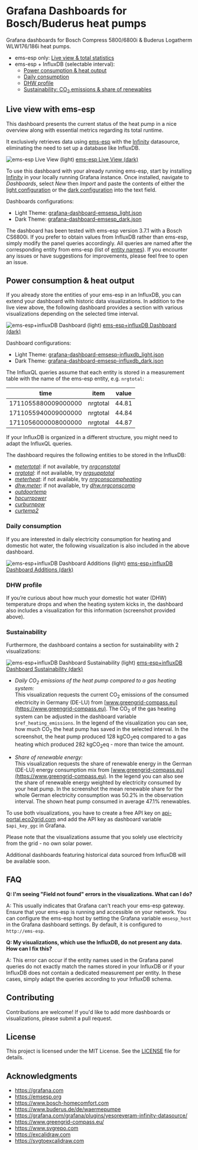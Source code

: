 # Grafana Dashboards for Bosch/Buderus heat pumps

Grafana dashboards for Bosch Compress 5800/6800i & Buderus Logatherm WLW176/186i heat pumps.

- ems-esp only: [ Live view & total statistics](#live-view-with-ems-esp)
- ems-esp + InfluxDB (selectable interval):
  - [Power consumption & heat output](#power-consumption--heat-output)
  - [Daily consumption](#daily-consumption)
  - [DHW profile](#dhw-profile)
  - [Sustainability: CO<sub>2</sub> emissions & share of renewables](#sustainability)

## Live view with ems-esp

This dashboard presents the current status of the heat pump in a nice overview along with essential metrics regarding its total runtime.

It exclusively retrieves data using [ems-esp](https://bosch-buderus-wp.github.io/docs/smarthome/) with the [Infinity](https://grafana.com/grafana/plugins/yesoreyeram-infinity-datasource/) datasource, eliminating the need to set up a database like InfluxDB.

![ems-esp Live View (light)](/images/grafana-emsesp_light.png)
[ems-esp Live View (dark)](/images/grafana-emsesp_dark.png)

To use this dashboard with your already running ems-esp, start by installing [Infinity](https://grafana.com/grafana/plugins/yesoreyeram-infinity-datasource/) in your locally running Grafana instance.
Once installed, navigate to _Dashboards_, select _New_ then _Import_ and paste the contents of either the [light configuration](/dashboards/grafana-dashboard-emsesp_light.json) or the [dark configuration](/dashboards/grafana-dashboard-emsesp_dark.json) into the text field.

Dashboards configurations:

- Light Theme: [grafana-dashboard-emsesp_light.json](/dashboards/grafana-dashboard-emsesp_light.json)
- Dark Theme: [grafana-dashboard-emsesp_dark.json](/dashboards/grafana-dashboard-emsesp_dark.json)

The dashboard has been tested with ems-esp version 3.7.1 with a Bosch CS6800i.
If you prefer to obtain values from InfluxDB rather than ems-esp, simply modify the panel queries accordingly.
All queries are named after the corresponding entity from ems-esp (list of [entity names](https://bosch-buderus-wp.github.io/docs/smarthome/entities)).
If you encounter any issues or have suggestions for improvements, please feel free to open an issue.

## Power consumption & heat output

If you already store the entities of your ems-esp in an InfluxDB, you can extend your dashboard with historic data visualizations.
In addition to the live view above, the following dashboard provides a section with various visualizations depending on the selected time interval.

![ems-esp+influxDB Dashboard (light)](/images/grafana-dashboard-emsesp-influxdb_light.png)
[ems-esp+influxDB Dashboard (dark)](/images/grafana-dashboard-emsesp-influxdb_dark.png)

Dashboard configurations:

- Light Theme: [grafana-dashboard-emsesp-influxdb_light.json](/dashboards/grafana-dashboard-emsesp-influxdb_light.json)
- Dark Theme: [grafana-dashboard-emsesp-influxdb_dark.json](/dashboards/grafana-dashboard-emsesp-influxdb_dark.json)

The InfluxQL queries assume that each entity is stored in a measurement table with the name of the ems-esp entity, e.g. `nrgtotal`:

| time                | item     | value |
| ------------------- | -------- | ----- |
| 1711055880009000000 | nrgtotal | 44.81 |
| 1711055940009000000 | nrgtotal | 44.84 |
| 1711056000008000000 | nrgtotal | 44.87 |

If your InfluxDB is organized in a different structure, you might need to adapt the InfluxQL queries.

The dashboard requires the following entities to be stored in the InfluxDB:

- [_metertotal_](https://bosch-buderus-wp.github.io/docs/smarthome/entities#mit-2-nachkommastellen): if not available, try [_nrgconstotal_](https://bosch-buderus-wp.github.io/docs/smarthome/entities#ohne-nachkommastellen)
- [_nrgtotal_](https://bosch-buderus-wp.github.io/docs/smarthome/entities#mit-2-nachkommastellen): if not available, try [_nrgsupptotal_](https://bosch-buderus-wp.github.io/docs/smarthome/entities#ohne-nachkommastellen)
- [_meterheat_](https://bosch-buderus-wp.github.io/docs/smarthome/entities#mit-2-nachkommastellen): if not available, try [_nrgconscompheating_](https://bosch-buderus-wp.github.io/docs/smarthome/entities#ohne-nachkommastellen)
- [_dhw.meter_](https://bosch-buderus-wp.github.io/docs/smarthome/entities#mit-2-nachkommastellen): if not available, try [_dhw.nrgconscomp_](https://bosch-buderus-wp.github.io/docs/smarthome/entities#ohne-nachkommastellen)
- [_outdoortemp_](https://bosch-buderus-wp.github.io/docs/smarthome/entities#messwerte)
- [_hpcurrpower_](https://bosch-buderus-wp.github.io/docs/smarthome/entities#leistung)
- [_curburnpow_](https://bosch-buderus-wp.github.io/docs/smarthome/entities#status)
- [_curtemp2_](https://bosch-buderus-wp.github.io/docs/smarthome/entities#messwerte-1)

### Daily consumption

If you are interested in daily electricity consumption for heating and domestic hot water, the following visualization is also included in the above dashboard.

![ems-esp+influxDB Dashboard Additions (light)](/images/grafana-dashboard-emsesp-influxdb-additions_light.png)
[ems-esp+influxDB Dashboard Additions (dark)](/images/grafana-dashboard-emsesp-influxdb-additions_dark.png)

### DHW profile

If you’re curious about how much your domestic hot water (DHW) temperature drops and when the heating system kicks in, the dashboard also includes a visualization for this information (screenshot provided above).

### Sustainability

Furthermore, the dashboard contains a section for sustainability with 2 visualizations:

![ems-esp+influxDB Dashboard Sustainability (light)](/images/grafana-dashboard-emsesp-influxdb-sustainability_light.png)
[ems-esp+influxDB Dashboard Sustainability (dark)](/images/grafana-dashboard-emsesp-influxdb-sustainability_dark.png)

- _Daily CO<sub>2</sub> emissions of the heat pump compared to a gas heating system:_ \
  This visualization requests the current CO<sub>2</sub> emissions of the consumed electricity in Germany (DE-LU) from [www.greengrid-compass.eu](https://www.greengrid-compass.eu).
  The CO<sub>2</sub> of the gas heating system can be adjusted in the dashboard variable `$ref_heating_emissions`.
  In the legend of the visualization you can see, how much CO<sub>2</sub> the heat pump has saved in the selected interval.
  In the screenshot, the heat pump produced 128 kgCO<sub>2</sub>eq compared to a gas heating which produced 282 kgCO<sub>2</sub>eq - more than twice the amount.

- _Share of renewable energy:_ \
  This visualization requests the share of renewable energy in the German (DE-LU) energy consumption mix from [www.greengrid-compass.eu](https://www.greengrid-compass.eu).
  In the legend you can also see the share of renewable energy weighted by electricity consumed by your heat pump.
  In the screenshot the mean renewable share for the whole German electricity consumption was 50.2% in the observation interval.
  The shown heat pump consumed in average 47.1% renewables.

To use both visualizations, you have to create a free API key on [api-portal.eco2grid.com](https://api-portal.eco2grid.com/get-started) and add the API key as dashboard variable `$api_key_ggc` in Grafana.

Please note that the visualizations assume that you solely use electricity from the grid - no own solar power.

Additional dashboards featuring historical data sourced from InfluxDB will be available soon.

## FAQ

**Q: I'm seeing "Field not found" errors in the visualizations. What can I do?**

A: This usually indicates that Grafana can't reach your ems-esp gateway.
Ensure that your ems-esp is running and accessible on your network.
You can configure the ems-esp host by setting the Grafana variable `emsesp_host` in the Grafana dashboard settings.
By default, it is configured to `http://ems-esp`.

**Q: My visualizations, which use the InfluxDB, do not present any data. How can I fix this?**

A: This error can occur if the entity names used in the Grafana panel queries do not exactly match the names stored in your InfluxDB or if your InfluxDB does not contain a dedicated measurement per entity.
In these cases, simply adapt the queries according to your InfluxDB schema.

## Contributing

Contributions are welcome! If you'd like to add more dashboards or visualizations, please submit a pull request.

## License

This project is licensed under the MIT License.
See the [LICENSE](./LICENSE) file for details.

## Acknowledgments

- https://grafana.com
- https://emsesp.org
- https://www.bosch-homecomfort.com
- https://www.buderus.de/de/waermepumpe
- https://grafana.com/grafana/plugins/yesoreyeram-infinity-datasource/
- https://www.greengrid-compass.eu/
- https://www.svgrepo.com
- https://excalidraw.com
- https://svgtoexcalidraw.com
